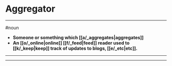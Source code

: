 # Aggregator
---
#noun
- **Someone or something which [[a/_aggregates|aggregates]]**
- **An [[o/_online|online]] [[f/_feed|feed]] reader used to [[k/_keep|keep]] track of updates to blogs, [[e/_etc|etc]].**
---
---
